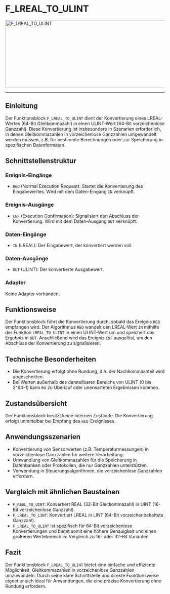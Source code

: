 # F_LREAL_TO_ULINT

<img width="1463" height="214" alt="F_LREAL_TO_ULINT" src="https://github.com/user-attachments/assets/245c53eb-336f-4028-bcc0-275993708239" />

* * * * * * * * * *
## Einleitung
Der Funktionsblock `F_LREAL_TO_ULINT` dient der Konvertierung eines LREAL-Wertes (64-Bit Gleitkommazahl) in einen ULINT-Wert (64-Bit vorzeichenlose Ganzzahl). Diese Konvertierung ist insbesondere in Szenarien erforderlich, in denen Gleitkommazahlen in vorzeichenlose Ganzzahlen umgewandelt werden müssen, z.B. für bestimmte Berechnungen oder zur Speicherung in spezifischen Datenformaten.

## Schnittstellenstruktur
### **Ereignis-Eingänge**
- `REQ` (Normal Execution Request): Startet die Konvertierung des Eingabewertes. Wird mit dem Daten-Eingang `IN` verknüpft.

### **Ereignis-Ausgänge**
- `CNF` (Execution Confirmation): Signalisiert den Abschluss der Konvertierung. Wird mit dem Daten-Ausgang `OUT` verknüpft.

### **Daten-Eingänge**
- `IN` (LREAL): Der Eingabewert, der konvertiert werden soll.

### **Daten-Ausgänge**
- `OUT` (ULINT): Der konvertierte Ausgabewert.

### **Adapter**
Keine Adapter vorhanden.

## Funktionsweise
Der Funktionsblock führt die Konvertierung durch, sobald das Ereignis `REQ` empfangen wird. Der Algorithmus `REQ` wandelt den LREAL-Wert `IN` mithilfe der Funktion `LREAL_TO_ULINT` in einen ULINT-Wert um und speichert das Ergebnis in `OUT`. Anschließend wird das Ereignis `CNF` ausgelöst, um den Abschluss der Konvertierung zu signalisieren.

## Technische Besonderheiten
- Die Konvertierung erfolgt ohne Rundung, d.h. der Nachkommaanteil wird abgeschnitten.
- Bei Werten außerhalb des darstellbaren Bereichs von ULINT (0 bis 2^64-1) kann es zu Überlauf oder unerwarteten Ergebnissen kommen.

## Zustandsübersicht
Der Funktionsblock besitzt keine internen Zustände. Die Konvertierung erfolgt unmittelbar bei Empfang des `REQ`-Ereignisses.

## Anwendungsszenarien
- Konvertierung von Sensorwerten (z.B. Temperaturmessungen) in vorzeichenlose Ganzzahlen für weitere Verarbeitung.
- Umwandlung von Gleitkommazahlen für die Speicherung in Datenbanken oder Protokollen, die nur Ganzzahlen unterstützen.
- Verwendung in Steuerungsalgorithmen, die vorzeichenlose Ganzzahlen erfordern.

## Vergleich mit ähnlichen Bausteinen
- `F_REAL_TO_UINT`: Konvertiert REAL (32-Bit Gleitkommazahl) in UINT (16-Bit vorzeichenlose Ganzzahl).
- `F_LREAL_TO_LINT`: Konvertiert LREAL in LINT (64-Bit vorzeichenbehaftete Ganzzahl).
- `F_LREAL_TO_ULINT` ist spezifisch für 64-Bit vorzeichenlose Konvertierungen und bietet somit eine höhere Genauigkeit und einen größeren Wertebereich im Vergleich zu 16- oder 32-Bit Varianten.

## Fazit
Der Funktionsblock `F_LREAL_TO_ULINT` bietet eine einfache und effiziente Möglichkeit, Gleitkommazahlen in vorzeichenlose Ganzzahlen umzuwandeln. Durch seine klare Schnittstelle und direkte Funktionsweise eignet er sich ideal für Anwendungen, die eine präzise Konvertierung ohne Rundung erfordern.

